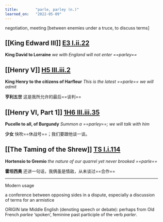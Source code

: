```yaml
---
title:        "parle, parley (n.)"
learned_on:   "2022-05-09"
---
```


negotiation, meeting \[between enemies under a truce, to discuss terms\]

## [[King Edward III]] [E3 I.ii.22](https://www.shakespeareswords.com/Public/Play.aspx?Act=1&Scene=2&WorkId=14#162683)

**King David to Lorraine** *we with England will not enter ==parley==*

## [[Henry V]] [H5 III.iii.2](https://www.shakespeareswords.com/Public/Play.aspx?Act=3&Scene=3&WorkId=38#254811)

**King Henry to the citizens of Harfleur** *This is the latest ==parle== we will admit*

**亨利五世** 这是我所允许的最后==谈判==

## [[Henry VI, Part 1]] [1H6 III.iii.35](https://www.shakespeareswords.com/Public/Play.aspx?Act=3&Scene=3&WorkId=25#202896)

**Pucelle to all, of Burgundy** *Summon a ==parley==; we will talk with him*

**少女** 快吹==休战号==；我们要跟他谈一谈。

## [[The Taming of the Shrew]] [TS I.i.114](https://www.shakespeareswords.com/Public/Play.aspx?Act=1&Scene=1&WorkId=24#197616)

**Hortensio to Gremio** *the nature of our quarrel yet never brooked ==parle==*

**霍坦西奥** 还讲一句话，我俩虽是情敌，从未谈过==合作==

-----

Modern usage

a conference between opposing sides in a dispute, especially a discussion of terms for an armistice

ORIGIN late Middle English (denoting speech or debate): perhaps from Old French *parlee* ‘spoken’, feminine past participle of the verb *parler*.
